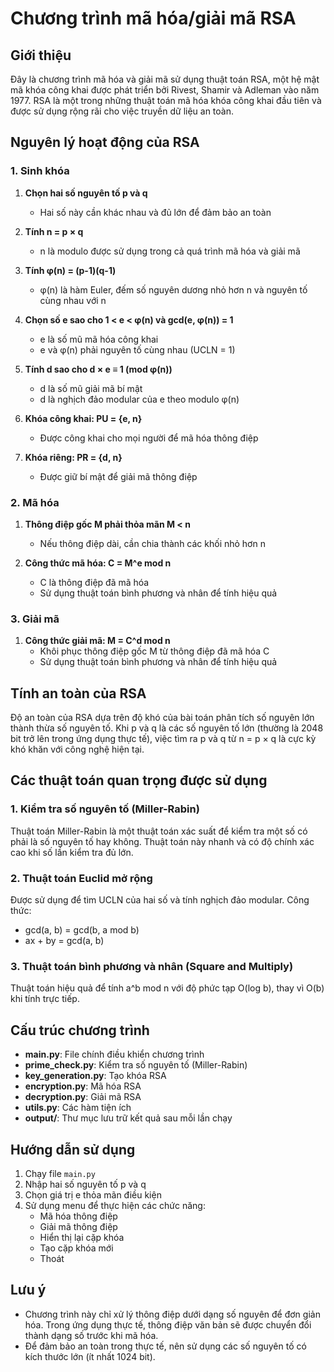 # Chương trình mã hóa/giải mã RSA

## Giới thiệu

Đây là chương trình mã hóa và giải mã sử dụng thuật toán RSA, một hệ mật mã khóa công khai được phát triển bởi Rivest, Shamir và Adleman vào năm 1977. RSA là một trong những thuật toán mã hóa khóa công khai đầu tiên và được sử dụng rộng rãi cho việc truyền dữ liệu an toàn.

## Nguyên lý hoạt động của RSA

### 1. Sinh khóa

1. **Chọn hai số nguyên tố p và q**
   - Hai số này cần khác nhau và đủ lớn để đảm bảo an toàn

2. **Tính n = p × q**
   - n là modulo được sử dụng trong cả quá trình mã hóa và giải mã

3. **Tính φ(n) = (p-1)(q-1)**
   - φ(n) là hàm Euler, đếm số nguyên dương nhỏ hơn n và nguyên tố cùng nhau với n

4. **Chọn số e sao cho 1 < e < φ(n) và gcd(e, φ(n)) = 1**
   - e là số mũ mã hóa công khai
   - e và φ(n) phải nguyên tố cùng nhau (UCLN = 1)

5. **Tính d sao cho d × e ≡ 1 (mod φ(n))**
   - d là số mũ giải mã bí mật
   - d là nghịch đảo modular của e theo modulo φ(n)

6. **Khóa công khai: PU = {e, n}**
   - Được công khai cho mọi người để mã hóa thông điệp

7. **Khóa riêng: PR = {d, n}**
   - Được giữ bí mật để giải mã thông điệp

### 2. Mã hóa

1. **Thông điệp gốc M phải thỏa mãn M < n**
   - Nếu thông điệp dài, cần chia thành các khối nhỏ hơn n

2. **Công thức mã hóa: C = M^e mod n**
   - C là thông điệp đã mã hóa
   - Sử dụng thuật toán bình phương và nhân để tính hiệu quả

### 3. Giải mã

1. **Công thức giải mã: M = C^d mod n**
   - Khôi phục thông điệp gốc M từ thông điệp đã mã hóa C
   - Sử dụng thuật toán bình phương và nhân để tính hiệu quả

## Tính an toàn của RSA

Độ an toàn của RSA dựa trên độ khó của bài toán phân tích số nguyên lớn thành thừa số nguyên tố. Khi p và q là các số nguyên tố lớn (thường là 2048 bit trở lên trong ứng dụng thực tế), việc tìm ra p và q từ n = p × q là cực kỳ khó khăn với công nghệ hiện tại.

## Các thuật toán quan trọng được sử dụng

### 1. Kiểm tra số nguyên tố (Miller-Rabin)

Thuật toán Miller-Rabin là một thuật toán xác suất để kiểm tra một số có phải là số nguyên tố hay không. Thuật toán này nhanh và có độ chính xác cao khi số lần kiểm tra đủ lớn.

### 2. Thuật toán Euclid mở rộng

Được sử dụng để tìm UCLN của hai số và tính nghịch đảo modular. Công thức:
- gcd(a, b) = gcd(b, a mod b)
- ax + by = gcd(a, b)

### 3. Thuật toán bình phương và nhân (Square and Multiply)

Thuật toán hiệu quả để tính a^b mod n với độ phức tạp O(log b), thay vì O(b) khi tính trực tiếp.

## Cấu trúc chương trình

- **main.py**: File chính điều khiển chương trình
- **prime_check.py**: Kiểm tra số nguyên tố (Miller-Rabin)
- **key_generation.py**: Tạo khóa RSA
- **encryption.py**: Mã hóa RSA
- **decryption.py**: Giải mã RSA
- **utils.py**: Các hàm tiện ích
- **output/**: Thư mục lưu trữ kết quả sau mỗi lần chạy

## Hướng dẫn sử dụng

1. Chạy file `main.py`
2. Nhập hai số nguyên tố p và q
3. Chọn giá trị e thỏa mãn điều kiện
4. Sử dụng menu để thực hiện các chức năng:
   - Mã hóa thông điệp
   - Giải mã thông điệp
   - Hiển thị lại cặp khóa
   - Tạo cặp khóa mới
   - Thoát

## Lưu ý

- Chương trình này chỉ xử lý thông điệp dưới dạng số nguyên để đơn giản hóa. Trong ứng dụng thực tế, thông điệp văn bản sẽ được chuyển đổi thành dạng số trước khi mã hóa.
- Để đảm bảo an toàn trong thực tế, nên sử dụng các số nguyên tố có kích thước lớn (ít nhất 1024 bit).
